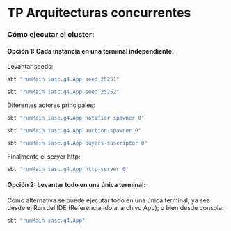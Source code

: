 # TP Arquitecturas concurrentes

### Cómo ejecutar el cluster: 
#### Opción 1: Cada instancia en una terminal independiente:

Levantar seeds:
```bash
sbt "runMain iasc.g4.App seed 25251"
```
```bash
sbt "runMain iasc.g4.App seed 25252"
```

Diferentes actores principales:
```bash
sbt "runMain iasc.g4.App notifier-spawner 0"
```
```bash
sbt "runMain iasc.g4.App auction-spawner 0"
```
```bash
sbt "runMain iasc.g4.App buyers-suscriptor 0"
```

Finalmente el server http:
```bash
sbt "runMain iasc.g4.App http-server 0"
```

#### Opción 2: Levantar todo en una única terminal:

Como alternativa se puede ejecutar todo en una única terminal, ya sea desde el Run del IDE (Referenciando al 
archivo App); o bien desde consola:

```bash
sbt "runMain iasc.g4.App"
```
